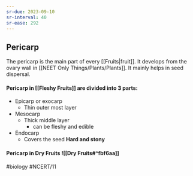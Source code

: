 ```yaml
---
sr-due: 2023-09-10
sr-interval: 40
sr-ease: 292
---
```

## Pericarp
The pericarp is the main part of every [[Fruits|fruit]]. It develops from the ovary wall in [[NEET Only Things/Plants/Plants]]. It mainly helps in seed dispersal.
#### Pericarp in [[Fleshy Fruits]] are divided into 3 parts:
- Epicarp or exocarp
	- Thin outer most layer
- Mesocarp
	- Thick middle layer
		- can be fleshy 
		  and edible
- Endocarp
	- Covers the seed 
	  **Hard and stony**

#### Pericarp in Dry Fruits ![[Dry Fruits#^fbf6aa]]

#biology #NCERT/11 